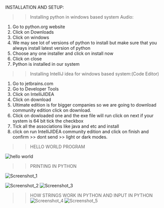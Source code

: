 INSTALLATION AND SETUP:
>>Installing python in windows based system Audio:
  
  1) Go to python.org website
  2) Click on Downloads
  3) Click on windows
  4) We may see lot of versions of python to install but make sure that you always install latest version of python
  5) Choose any one installer and click on install now
  6) Click on close
  7) Python is installed in our system
  
>>Installing IntelliJ idea for windows based system:(Code Editor)
  
  1) Go to jetbrains.com
  2) Go to Developer Tools
  3) Click on IntelliJIDEA
  4) Click on download
  5) Ultimate edition is for bigger companies so we are going to download community edition click on download.
  6) Click on dowloaded one and the exe file will run click on next if your system is 64 bit tick the checkbox 
  7) Tick all the associations like java and etc and install
  8) click on run IntelliJIDEA community edition and click on finish and confirm >> dont send >> light or dark modes.

>> HELLO WORLD PROGRAM

![hello world](https://github.com/akhilasarikonda25/prep-insta-python/assets/134198650/f75b1194-3f2f-4313-94a3-11ba3fdd7288)

>>PRINTING IN PYTHON

![Screenshot_1](https://github.com/akhilasarikonda25/prep-insta-python/assets/134198650/b0f77a71-e6b4-4baf-b00a-1a665f0a261d)

![Screenshot_2](https://github.com/akhilasarikonda25/prep-insta-python/assets/134198650/943e3159-a4f3-4de2-a386-d3bb9d939c7d)
![Screenshot_3](https://github.com/akhilasarikonda25/prep-insta-python/assets/134198650/57cf97ab-c902-410f-8b7a-2a30b0b924d6)

>>HOW STRINGS WORK IN PYTHON AND INPUT IN PYTHON
![Screenshot_4](https://github.com/akhilasarikonda25/prep-insta-python/assets/134198650/d942a151-1ef0-427b-98ca-2b22f9ac1d04)
![Screenshot_5](https://github.com/akhilasarikonda25/prep-insta-python/assets/134198650/2b6eb4e8-d54d-4a5a-819f-892d9c1e445a)




    
  
